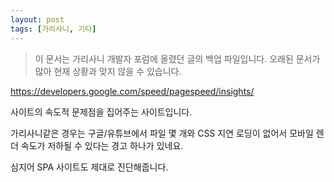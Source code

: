 ```yaml
---
layout: post
tags: [가리사니, 기타]
---
```


> 이 문서는 가리사니 개발자 포럼에 올렸던 글의 백업 파일입니다.
오래된 문서가 많아 현재 상황과 맞지 않을 수 있습니다.


https://developers.google.com/speed/pagespeed/insights/

사이트의 속도적 문제점을 집어주는 사이트입니다.


가리사니같은 경우는 구글/유튜브에서 파일 몇 개와 CSS 지연 로딩이 없어서 모바일 렌더 속도가 저하될 수 있다는 경고 하나가 있네요.


심지어 SPA 사이트도 제대로 진단해줍니다.
